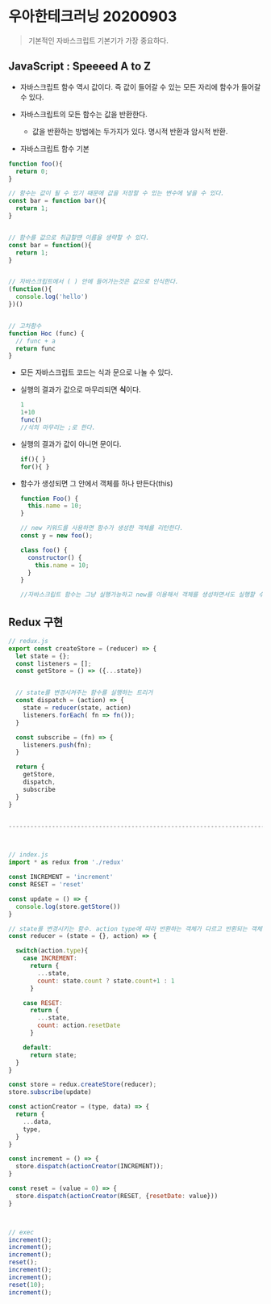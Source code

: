 # 우아한테크러닝 20200903

>  기본적인 자바스크립트 기본기가 가장 중요하다.



## JavaScript : Speeeed A to Z 

- 자바스크립트 함수 역시 값이다. 즉 값이 들어갈 수 있는 모든 자리에 함수가 들어갈 수 있다.

- 자바스크립트의 모든 함수는 값을 반환한다.

  - 값을 반환하는 방법에는 두가지가 있다. 명시적 반환과 암시적 반환.

  

- 자바스크립트 함수 기본

```js
function foo(){
  return 0;
}

// 함수는 값이 될 수 있기 때문에 값을 저장할 수 있는 변수에 넣을 수 있다.
const bar = function bar(){
  return 1;
}


// 함수를 값으로 취급할땐 이름을 생략할 수 있다.
const bar = function(){
  return 1;
}


// 자바스크립트에서 ( ) 안에 들어가는것은 값으로 인식한다.
(function(){
  console.log('hello')
})()


// 고차함수
function Hoc (func) {
  // func + a
  return func
}


```



-  모든 자바스크립트 코드는 식과 문으로 나눌 수 있다.

  - 실행의 결과가 값으로 마무리되면 **식**이다.

    ```js
    1
    1+10
    func()
    //식의 마무리는 ;로 한다.
    ```

    

  - 실행의 결과가 값이 아니면 문이다.

    ```js
    if(){ }
    for(){ }
    ```

    

- 함수가 생성되면 그 안에서 객체를 하나 만든다(this)

  ```js
  function Foo() {
    this.name = 10;
  }
  
  // new 키워드를 사용하면 함수가 생성한 객체를 리턴한다.
  const y = new foo(); 
  
  class foo() {
    constructor() {
      this.name = 10;
    }
  }
  
  //자바스크립트 함수는 그냥 실행가능하고 new를 이용해서 객체를 생성하면서도 실행할 수 있다. 그래서 반드시 new 키워드를 통해 객체를 생성하며 호출되어야 하는 함수를 강제할 수 없다.(이경우 대문자로 시작하는 컨벤션이 있다...) 하지만 class를 사용할 경우 new 키워드를 사용을 강제할 수 있다.
  ```

  

## Redux 구현

```js
// redux.js
export const createStore = (reducer) => {
  let state = {};
  const listeners = [];
  const getStore = () => ({...state})


  // state를 변경시켜주는 함수를 실행하는 트리거
  const dispatch = (action) => {
    state = reducer(state, action)
    listeners.forEach( fn => fn());
  }

  const subscribe = (fn) => {
    listeners.push(fn);
  }

  return {
    getStore,
    dispatch,
    subscribe
  }
}


-----------------------------------------------------------------------



// index.js
import * as redux from './redux'

const INCREMENT = 'increment'
const RESET = 'reset'

const update = () => {
  console.log(store.getStore())
}

// state를 변경시키는 함수. action type에 따라 반환하는 객체가 다르고 반횐되는 객체는 새로운 state가 된다.
const reducer = (state = {}, action) => {

  switch(action.type){
    case INCREMENT:
      return {
        ...state,
        count: state.count ? state.count+1 : 1
      }

    case RESET:
      return {
        ...state,
        count: action.resetDate
      }

    default:
      return state;
  }
}

const store = redux.createStore(reducer);
store.subscribe(update)

const actionCreator = (type, data) => {
  return {
    ...data,
    type,
  }
}

const increment = () => {
  store.dispatch(actionCreator(INCREMENT));
}

const reset = (value = 0) => {
  store.dispatch(actionCreator(RESET, {resetDate: value}))
}



// exec
increment();
increment();
increment();
reset();
increment();
increment();
reset(10);
increment();



```

